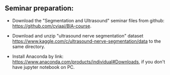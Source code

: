 ## Seminar preparation:

- Download the "Segmentation and Ultrasound" seminar files from github: https://github.com/cviaai/BIA-course.
- Download and unzip "ultrasound nerve segmentation" dataset https://www.kaggle.com/c/ultrasound-nerve-segmentation/data to the same directory.

- Install Anaconda by link: https://www.anaconda.com/products/individual#Downloads, if you don't have jupyter notebook on PC.
